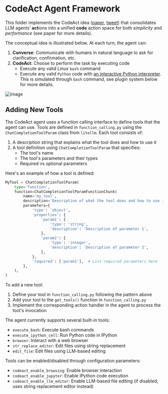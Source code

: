 # CodeAct Agent Framework

This folder implements the CodeAct idea ([paper](https://arxiv.org/abs/2402.01030), [tweet](https://twitter.com/xingyaow_/status/1754556835703751087)) that consolidates LLM agents’ **act**ions into a unified **code** action space for both *simplicity* and *performance* (see paper for more details).

The conceptual idea is illustrated below. At each turn, the agent can:

1. **Converse**: Communicate with humans in natural language to ask for clarification, confirmation, etc.
2. **CodeAct**: Choose to perform the task by executing code
   - Execute any valid Linux `bash` command
   - Execute any valid `Python` code with [an interactive Python interpreter](https://ipython.org/). This is simulated through `bash` command, see plugin system below for more details.

![image](https://github.com/All-Hands-AI/OpenHands/assets/38853559/92b622e3-72ad-4a61-8f41-8c040b6d5fb3)

## Adding New Tools

The CodeAct agent uses a function calling interface to define tools that the agent can use. Tools are defined in `function_calling.py` using the `ChatCompletionToolParam` class from `litellm`. Each tool consists of:

1. A description string that explains what the tool does and how to use it
2. A tool definition using `ChatCompletionToolParam` that specifies:
   - The tool's name
   - The tool's parameters and their types
   - Required vs optional parameters

Here's an example of how a tool is defined:

```python
MyTool = ChatCompletionToolParam(
    type='function',
    function=ChatCompletionToolParamFunctionChunk(
        name='my_tool',
        description='Description of what the tool does and how to use it',
        parameters={
            'type': 'object',
            'properties': {
                'param1': {
                    'type': 'string',
                    'description': 'Description of parameter 1',
                },
                'param2': {
                    'type': 'integer',
                    'description': 'Description of parameter 2',
                },
            },
            'required': ['param1'],  # List required parameters here
        },
    ),
)
```

To add a new tool:

1. Define your tool in `function_calling.py` following the pattern above
2. Add your tool to the `get_tools()` function in `function_calling.py`
3. Implement the corresponding action handler in the agent to process the tool's invocation

The agent currently supports several built-in tools:
- `execute_bash`: Execute bash commands
- `execute_ipython_cell`: Run Python code in IPython
- `browser`: Interact with a web browser
- `str_replace_editor`: Edit files using string replacement
- `edit_file`: Edit files using LLM-based editing

Tools can be enabled/disabled through configuration parameters:
- `codeact_enable_browsing`: Enable browser interaction
- `codeact_enable_jupyter`: Enable IPython code execution
- `codeact_enable_llm_editor`: Enable LLM-based file editing (if disabled, uses string replacement editor instead)
